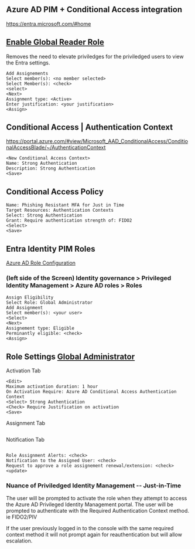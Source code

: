 ## Azure AD PIM + Conditional Access integration

https://entra.microsoft.com/#home  


## [Enable Global Reader Role](https://portal.azure.com/#view/Microsoft_Azure_PIMCommon/UserRolesViewModelMenuBlade/~/members/menuId/members/roleName/Global%20Reader/roleObjectId/f2ef992c-3afb-46b9-b7cf-a126ee74c451/isRoleCustom~/false/roleTemplateId/f2ef992c-3afb-46b9-b7cf-a126ee74c451/resourceId/274cd9b2-b5c2-4638-b976-6fb35dcb68fb/isInternalCall~/true)

Removes the need to elevate priviledges for the priviledged users to view the Entra settings.

```
Add Assignements
Select member(s): <no member selected>
Select Member(s): <check>
<select>
<Next>
Assignment type: <Active>
Enter justification: <your justification>
<Assign>
```



## Conditional Access | Authentication Context
https://portal.azure.com/#view/Microsoft_AAD_ConditionalAccess/ConditionalAccessBlade/~/AuthenticationContext
```
<New Conditional Access Context>
Name: Strong Authentication
Description: Strong Authentication
<Save>
```



## Conditional Access Policy

```
Name: Phishing Resistant MFA for Just in Time
Target Resources: Authentication Contexts
Select: Strong Authentication
Grant: Require authentication strength of: FIDO2
<Select>
<Save>
```

## Entra Identity PIM Roles
[Azure AD Role Configuration](https://entra.microsoft.com/#view/Microsoft_Azure_PIMCommon/ResourceMenuBlade/~/quickstart/resourceId//resourceType/tenant/provider/aadroles)

### (left side of the Screen) Identity governance > Privileged Identity Management > Azure AD roles > Roles  
```
Assign Eligibility
Select Role: Global Administrator
Add Assignment
Select member(s): <your user>
<Select>
<Next>
Assignement type: Eligible
Perminantly eligible: <check>
<Assign>
```

## Role Settings [Global Administrator](https://entra.microsoft.com/#view/Microsoft_Azure_PIMCommon/RoleSettingsView/policyId/32614eb4-f001-4f0d-944a-5e537a14f13a/roleName/Global%20Administrator)
Activation Tab
```
<Edit>
Maximum activation duration: 1 hour
On Activation Require: Azure AD Conditional Access Authentication Context
<Select> Strong Authentication
<Check> Require Justification on activation
<Save>
```
Assignment Tab
```

```
Notification Tab
```

Role Assignment Alerts: <check>
Notification to the Assigned User: <check>
Request to approve a role assignement renewal/extension: <check>
<update>

```

### Nuance of Priviledged Identity Management -- Just-in-Time 
The user will be prompted to activate the role when they attempt to access the Azure AD Privileged Identity Management portal. The user will be prompted to authenticate with the Required Authentication Context method. ie FIDO2/PIV  

If the user previously logged in to the console with the same required context method it will not prompt again for reauthentication but will allow escalation.